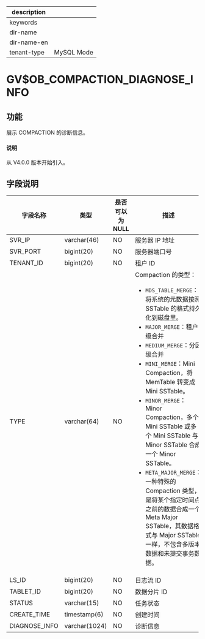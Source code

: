 |description||
|---|---|
|keywords||
|dir-name||
|dir-name-en||
|tenant-type|MySQL Mode|

# GV$OB_COMPACTION_DIAGNOSE_INFO

## 功能

展示 COMPACTION 的诊断信息。

<main id="notice" type='explain'>
  <h4>说明</h4>
  <p>从 V4.0.0 版本开始引入。</p>
</main>

## 字段说明

|     字段名称      |      类型       | 是否可以为 NULL |          描述          |
|---------------|---------------|------------|--------------------------------------------------------------------------|
| SVR_IP        | varchar(46)   | NO         | 服务器 IP 地址            |
| SVR_PORT      | bigint(20)    | NO         | 服务器端口号               |
| TENANT_ID     | bigint(20)    | NO         | 租户 ID                |
| TYPE          | varchar(64)   | NO         | Compaction 的类型：<ul><li>`MDS_TABLE_MERGE`：将系统的元数据按照 SSTable 的格式持久化到磁盘里。</li> <li>`MAJOR_MERGE`：租户级合并</li> <li>`MEDIUM_MERGE`：分区级合并</li> <li>`MINI_MERGE`：Mini Compaction，将 MemTable 转变成 Mini SSTable。</li> <li>`MINOR_MERGE`：Minor Compaction，多个 Mini SSTable 或多个 Mini SSTable 与 Minor SSTable 合成一个 Minor SSTable。</li> <li>`META_MAJOR_MERGE`：一种特殊的 Compaction 类型，是将某个指定时间点之前的数据合成一个 Meta Major SSTable，其数据格式与 Major SSTable 一样，不包含多版本数据和未提交事务数据。</li></ul>  |
| LS_ID         | bigint(20)    | NO         | 日志流 ID               |
| TABLET_ID     | bigint(20)    | NO         | 数据分片 ID              |
| STATUS        | varchar(15)   | NO         | 任务状态                 |
| CREATE_TIME        | timestamp(6)   | NO         | 创建时间                 |
| DIAGNOSE_INFO | varchar(1024) | NO         | 诊断信息                 |
